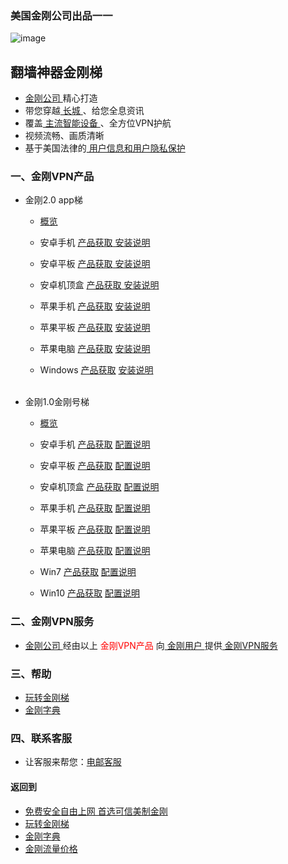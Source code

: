 ### 美国金刚公司出品一一

![image](l-w-s-athird.png)

## 翻墙神器金刚梯

- [ 金刚公司 ](https://github.com/a2zitpro/web/blob/master/a2zitpro.md)精心打造
- 带您穿越[ 长城 ](https://github.com/a2zitpro/web/blob/master/list_abcofvpn.md)、给您全息资讯
- 覆盖[ 主流智能设备 ](https://github.com/a2zitpro/web/blob/master/list_kkproducts&services.md)、全方位VPN护航
- 视频流畅、画质清晰
- 基于美国法律的[ 用户信息和用户隐私保护 ](https://github.com/a2zitpro/web/blob/master/Endusercontract.md)

### 一、金刚VPN产品

- 金刚2.0 app梯

  - [概览](https://github.com/a2zitpro/web/blob/master/kkproducts2.0.md)

  - 安卓手机 [产品获取](https://github.com/a2zitpro/web/blob/master/kkvpn2.0_product_android_phone.md)[ 安装说明   ](https://github.com/a2zitpro/web/blob/master/kkvpn2.0_installationnotes_android_phone.md)
  - 安卓平板 [产品获取](https://github.com/a2zitpro/web/blob/master/kkvpn2.0_product_android_pad.md)[ 安装说明     ](https://github.com/a2zitpro/web/blob/master/kkvpn2.0_installationnotes_android_pad.md)
  - 安卓机顶盒 [产品获取](https://github.com/a2zitpro/web/blob/master/kkvpn2.0_product_android_tvbox.md)[ 安装说明  ](https://github.com/a2zitpro/web/blob/master/kkvpn2.0_installationnotes_android_tvbox.md)

  - 苹果手机 [产品获取](https://github.com/a2zitpro/web/blob/master/kkvpn2.0_product_ios_iphone.md) [ 安装说明 ](https://github.com/a2zitpro/web/blob/master/kkvpn2.0_installationnotes_ios_iphone.md)
  - 苹果平板 [产品获取](https://github.com/a2zitpro/web/blob/master/kkvpn2.0_product_ios_ipad.md) [ 安装说明 ](https://github.com/a2zitpro/web/blob/master/kkvpn2.0_installationnotes_ios_ipad.md)
  - 苹果电脑 [产品获取](https://github.com/a2zitpro/web/blob/master/kkvpn2.0_product_macos.md) [ 安装说明 ](https://github.com/a2zitpro/web/blob/master/kkvpn2.0_installationnotes_macos.md)

  - Windows [产品获取](https://github.com/a2zitpro/web/blob/master/kkvpn2.0_product_win.md) [安装说明](https://github.com/a2zitpro/web/blob/master/kkvpn2.0_installationnotes_win.md)<br><br>

- 金刚1.0金刚号梯

  - [概览](https://github.com/a2zitpro/web/blob/master/kkproducts1.0.md)

  - 安卓手机 [产品获取](https://github.com/a2zitpro/web/blob/master/kkvpn1.0_product_android_phone.md) [配置说明](https://github.com/a2zitpro/web/blob/master/kkvpn1.0_installationnotes_android_phone.md)
  - 安卓平板 [产品获取](https://github.com/a2zitpro/web/blob/master/kkvpn1.0_product_android_pad.md) [配置说明](https://github.com/a2zitpro/web/blob/master/kkvpn1.0_installationnotes_android_pad.md)
  - 安卓机顶盒 [产品获取](https://github.com/a2zitpro/web/blob/master/kkvpn1.0_product_android_tvbox.md) [配置说明](https://github.com/a2zitpro/web/blob/master/kkvpn1.0_installationnotes_android_tvbox.md)

  - 苹果手机 [产品获取](https://github.com/a2zitpro/web/blob/master/kkvpn1.0_product_ios_iphone.md) [配置说明](https://github.com/a2zitpro/web/blob/master/kkvpn1.0_installationnotes_ios_iphone.md)
  - 苹果平板 [产品获取](https://github.com/a2zitpro/web/blob/master/kkvpn1.0_product_ios_ipad.md) [配置说明](https://github.com/a2zitpro/web/blob/master/kkvpn1.0_installationnotes_ios_ipad.md)
  - 苹果电脑 [产品获取](https://github.com/a2zitpro/web/blob/master/kkvpn1.0_product_macos.md) [配置说明](https://github.com/a2zitpro/web/blob/master/kkvpn1.0_installationnotes_macos.md)

  - Win7  [产品获取](https://github.com/a2zitpro/web/blob/master/kkvpn1.0_product_win7.md) [配置说明](https://github.com/a2zitpro/web/blob/master/kkvpn1.0_installationnotes_win7.md)
  - Win10 [产品获取](https://github.com/a2zitpro/web/blob/master/kkvpn1.0_product_win10.md) [配置说明](https://github.com/a2zitpro/web/blob/master/kkvpn1.0_installationnotes_win10.md)

### 二、金刚VPN服务
- [ 金刚公司 ](https://github.com/a2zitpro/web/blob/master/a2zitpro.md)经由以上<font color="Red"> 金刚VPN产品 </font>向[ 金刚用户 ](https://github.com/a2zitpro/web/blob/master/kkuser.md)提供[ 金刚VPN服务 ](https://github.com/a2zitpro/web/blob/master/kkservices.md)


### 三、帮助
- [玩转金刚梯](https://github.com/a2zitpro/web/blob/master/LadderFree/A.md)
- [金刚字典](https://github.com/a2zitpro/web/blob/master/LadderFree/kkDictionary/KKDictionary.md)

### 四、联系客服
- 让客服来帮您：[电邮客服](mailto:cs@a2zitpro.com)


#### 返回到
- [免费安全自由上网 首选可信美制金刚](https://github.com/a2zitpro/web/blob/master/%E5%BE%80%E5%90%8E%E7%BF%BB.md)
- [玩转金刚梯](https://github.com/a2zitpro/web/blob/master/LadderFree/A.md)
- [金刚字典](https://github.com/a2zitpro/web/blob/master/LadderFree/kkDictionary/KKDictionary.md)
- [金刚流量价格](https://github.com/a2zitpro/web/blob/master/LadderFree/kkDictionary/Price/KKDTPrice.md)
